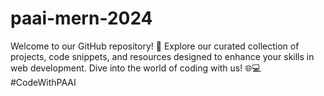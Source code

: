 # paai-mern-2024
Welcome to our GitHub repository! 🚀 Explore our curated collection of projects, code snippets, and resources designed to enhance your skills in web development. Dive into the world of coding with us! 🌐💻 #CodeWithPAAI
